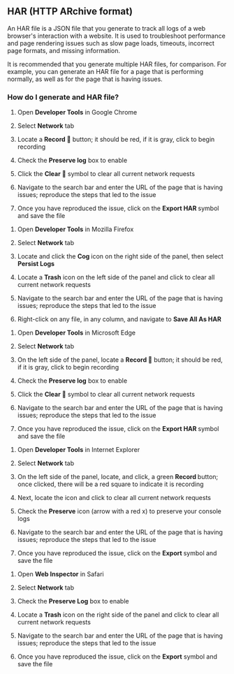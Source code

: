 ## HAR (HTTP ARchive format)

An HAR file is a JSON file that you generate to track all logs of a web browser's interaction with a website. It is used to troubleshoot performance and page rendering issues such as slow page loads, timeouts, incorrect page formats, and missing information.

It is recommended that you generate multiple HAR files, for comparison. For example, you can generate an HAR file for a page that is performing normally, as well as for the page that is having issues.

### How do I generate and HAR file?

<TabList>

<Tab title="Chrome" id="chrome" active={true}>

1. Open **Developer Tools** in Google Chrome

1. Select **Network** tab

1. Locate a **Record 🔴** button; it should be red, if it is gray, click to begin recording

1. Check the **<i class="fa fa-check-square"></i> Preserve log** box to enable

1. Click the **Clear 🚫** symbol to clear all current network requests

1. Navigate to the search bar and enter the URL of the page that is having issues; reproduce the steps that led to the issue

1. Once you have reproduced the issue, click on the **Export HAR <i class="fa fa-download"></i>** symbol and save the file

</Tab>

<Tab title="Firefox" id="firefox">

1. Open **Developer Tools** in Mozilla Firefox

1. Select **Network** tab

1. Locate and click the **Cog <i class="fa fa-gear"></i>** icon on the right side of the panel, then select **Persist Logs**

1. Locate a **Trash** icon on the left side of the panel and click to clear all current network requests

1. Navigate to the search bar and enter the URL of the page that is having issues; reproduce the steps that led to the issue

1. Right-click on any file, in any column, and navigate to **Save All As HAR**

</Tab>

<Tab title="Edge" id="edge">

1. Open **Developer Tools** in Microsoft Edge

1. Select **Network** tab

1. On the left side of the panel, locate a **Record 🔴** button; it should be red, if it is gray, click to begin recording

1. Check the **<i class="fa fa-check-square"></i> Preserve log** box to enable

1. Click the **Clear 🚫** symbol to clear all current network requests

1. Navigate to the search bar and enter the URL of the page that is having issues; reproduce the steps that led to the issue

1. Once you have reproduced the issue, click on the **Export HAR <i class="fa fa-download"></i>** symbol and save the file

</Tab>

<Tab title="Explorer" id="explorer">

1. Open **Developer Tools** in Internet Explorer

1. Select **Network** tab

1. On the left side of the panel, locate, and click, a green **Record <i class="fa fa-caret-right"></i>** button; once clicked, there will be a red square to indicate it is recording

1. Next, locate the **<i class="fa fa-times"></i>** icon and click to clear all current network requests

1. Check the **Preserve** icon (arrow with a red x) to preserve your console logs

1. Navigate to the search bar and enter the URL of the page that is having issues; reproduce the steps that led to the issue

1. Once you have reproduced the issue, click on the **Export <i class="fa fa-save"></i>** symbol and save the file

</Tab>

<Tab title="Safari" id="safari">

1. Open **Web Inspector** in Safari

1. Select **Network** tab

1. Check the **<i class="fa fa-check-square"></i> Preserve Log** box to enable

1. Locate a **Trash** icon on the right side of the panel and click to clear all current network requests

1. Navigate to the search bar and enter the URL of the page that is having issues; reproduce the steps that led to the issue

1. Once you have reproduced the issue, click on the **<i class="fa fa-upload"></i> Export** symbol and save the file

</Tab>

</TabList>

